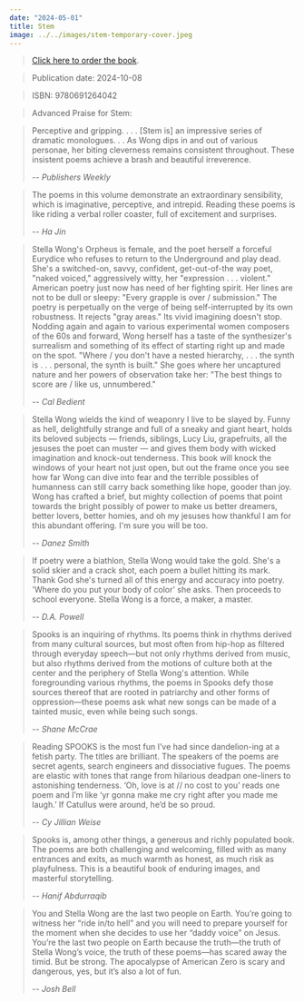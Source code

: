 ```yaml
---
date: "2024-05-01"
title: Stem
image: ../../images/stem-temporary-cover.jpeg
---
```

> [Click here to order the book](https://press.princeton.edu/books/paperback/9780691264042/stem "Princeton University Press STEM Book").

> Publication date: 2024-10-08


> ISBN: 9780691264042


> Advanced Praise for Stem:


> Perceptive and gripping. . . . [Stem is] an impressive series of dramatic monologues. . . As Wong dips in and out of various personae, her biting cleverness remains consistent throughout. These insistent poems achieve a brash and beautiful irreverence.
>
> -- <cite>Publishers Weekly</cite>


> The poems in this volume demonstrate an extraordinary sensibility, which is imaginative, perceptive, and intrepid. Reading these poems is like riding a verbal roller coaster, full of excitement and surprises.
>
> -- <cite>Ha Jin</cite>


> Stella Wong's Orpheus is female, and the poet herself a forceful Eurydice who refuses to return to the Underground and play dead. She's a switched-on, savvy, confident, get-out-of-the way poet, "naked voiced," aggressively witty, her "expression . . . violent." American poetry just now has need of her fighting spirit. Her lines are not to be dull or sleepy: "Every grapple is over / submission." The poetry is perpetually on the verge of being self-interrupted by its own robustness. It rejects "gray areas." Its vivid imagining doesn't stop.  Nodding again and again to various experimental women composers of the 60s and forward, Wong herself has a taste of the synthesizer's surrealism and something of its effect of starting right up and made on the spot. "Where / you don't have a nested hierarchy, . . . the synth is . . . personal, the synth is built." She goes where her uncaptured nature and her powers of observation take her: "The best things to score are / like us, unnumbered."
>
> -- <cite>Cal Bedient</cite>


> Stella Wong wields the kind of weaponry I live to be slayed by. Funny as hell, delightfully strange and full of a sneaky and giant heart, holds its beloved subjects — friends, siblings, Lucy Liu, grapefruits, all the jesuses the poet can muster — and gives them body with wicked imagination and knock-out tenderness. This book will knock the windows of your heart not just open, but out the frame once you see how far Wong can dive into fear and the terrible possibles of humanness can still carry back something like hope, gooder than joy. Wong has crafted a brief, but mighty collection of poems that point towards the bright possibly of power to make us better dreamers, better lovers, better homies, and oh my jesuses how thankful I am for this abundant offering. I'm sure you will be too.
>
> -- <cite>Danez Smith</cite>


> If poetry were a biathlon, Stella Wong would take the gold. She's a solid skier and a crack shot, each poem a bullet hitting its mark. Thank God she's turned all of this energy and accuracy into poetry. 'Where do you put your body of color' she asks. Then proceeds to school everyone. Stella Wong is a force, a maker, a master.
>
> -- <cite>D.A. Powell</cite>


> Spooks is an inquiring of rhythms. Its poems think in rhythms derived from many cultural sources, but most often from hip-hop as filtered through everyday speech—but not only rhythms derived from music, but also rhythms derived from the motions of culture both at the center and the periphery of Stella Wong's attention. While foregrounding various rhythms, the poems in Spooks defy those sources thereof that are rooted in patriarchy and other forms of oppression—these poems ask what new songs can be made of a tainted music, even while being such songs.
>
> -- <cite>Shane McCrae</cite>


> Reading SPOOKS is the most fun I’ve had since dandelion-ing at a fetish party. The titles are brilliant. The speakers of the poems are secret agents, search engineers and dissociative fugues. The poems are elastic with tones that range from hilarious deadpan one-liners to astonishing tenderness. ‘Oh, love is at // no cost to you’ reads one poem and I’m like ‘yr gonna make me cry right after you made me laugh.’ If Catullus were around, he’d be so proud.
>
> -- <cite>Cy Jillian Weise</cite>


> Spooks is, among other things, a generous and richly populated book. The poems are both challenging and welcoming, filled with as many entrances and exits, as much warmth as honest, as much risk as playfulness. This is a beautiful book of enduring images, and masterful storytelling.
>
> -- <cite>Hanif Abdurraqib</cite>


> You and Stella Wong are the last two people on Earth. You’re going to witness her “ride in/to hell” and you will need to prepare yourself for the moment when she decides to use her “daddy voice” on Jesus. You’re the last two people on Earth because the truth—the truth of Stella Wong’s voice, the truth of these poems—has scared away the timid. But be strong. The apocalypse of American Zero is scary and dangerous, yes, but it’s also a lot of fun.
>
> -- <cite>Josh Bell</cite>

